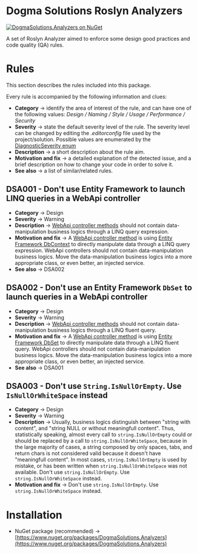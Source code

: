 # Dogma Solutions Roslyn Analyzers
[![DogmaSolutions.Analyzers on NuGet](https://img.shields.io/nuget/v/DogmaSolutions.Analyzers.svg)](https://www.nuget.org/packages/DogmaSolutions.Analyzers/)

A set of Roslyn Analyzer aimed to enforce some design good practices and code quality (QA) rules.
# Rules
This section describes the rules included into this package.

Every rule is accompanied by the following information and clues:
- **Category** → identify the area of interest of the rule, and can have one of the following values: _Design / Naming / Style / Usage / Performance / Security_ 
- **Severity** → state the default severity level of the rule. The severity level can be changed by editing the _.editorconfig_ file used by the project/solution. Possible values are enumerated by the [DiagnosticSeverity enum](https://docs.microsoft.com/en-us/dotnet/api/microsoft.codeanalysis.diagnosticseverity)
- **Description** → a short description about the rule aim.
- **Motivation and fix** → a detailed explanation of the detected issue, and a brief description on how to change your code in order to solve it.
- **See also** → a list of similar/related rules.

       
## DSA001 -  Don't use Entity Framework to launch LINQ queries in a WebApi controller
- **Category** → Design
- **Severity** → Warning
- **Description** → [WebApi controller methods](https://docs.microsoft.com/en-us/dotnet/api/microsoft.aspnetcore.mvc.controllerbase) should not contain data-manipulation business logics through a LINQ query expression.
- **Motivation and fix** → A [WebApi controller method](https://docs.microsoft.com/en-us/dotnet/api/microsoft.aspnetcore.mvc.controllerbase) is using [Entity Framework DbContext](https://docs.microsoft.com/en-us/dotnet/api/microsoft.entityframeworkcore.dbcontext) to directly manipulate data through a LINQ query expression. WebApi controllers should not contain data-manipulation business logics. Move the data-manipulation business logics into a more appropriate class, or even better, an injected service.
- **See also** → DSA002

## DSA002 - Don't use an Entity Framework `DbSet` to launch queries in a WebApi controller
- **Category** → Design
- **Severity** → Warning
- **Description** → [WebApi controller methods](https://docs.microsoft.com/en-us/dotnet/api/microsoft.aspnetcore.mvc.controllerbase) should not contain data-manipulation business logics through a LINQ fluent query.
- **Motivation and fix** → A [WebApi controller method](https://docs.microsoft.com/en-us/dotnet/api/microsoft.aspnetcore.mvc.controllerbase) is using [Entity Framework DbSet](https://docs.microsoft.com/en-us/dotnet/api/microsoft.entityframeworkcore.dbset-1) to directly manipulate data through a LINQ fluent query. WebApi controllers should not contain data-manipulation business logics. Move the data-manipulation business logics into a more appropriate class, or even better, an injected service.
- **See also** → DSA001

## DSA003 - Don't use `String.IsNullOrEmpty`. Use `IsNullOrWhiteSpace` instead
- **Category** → Design
- **Severity** → Warning
- **Description** → Usually, business logics distinguish between "string with content", and "string NULL or without meaningfull content". Thus, statistically speaking, almost every call to `string.IsNullOrEmpty` could or should be replaced by a call to `string.IsNullOrWhiteSpace`, because in the large majority of cases, a string composed by only spaces, tabs, and return chars is not considered valid because it doesn't have "meaningfull content". In most cases, `string.IsNullOrEmpty` is used by mistake, or has been written when `string.IsNullOrWhiteSpace` was not available. Don't use `string.IsNullOrEmpty`. Use `string.IsNullOrWhiteSpace` instead.
- **Motivation and fix** → Don't use `string.IsNullOrEmpty`. Use `string.IsNullOrWhiteSpace` instead.

                                               

# Installation
- NuGet package (recommended) → [https://www.nuget.org/packages/DogmaSolutions.Analyzers](https://www.nuget.org/packages/DogmaSolutions.Analyzers)